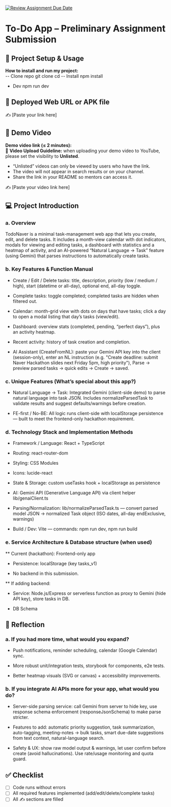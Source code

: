 [![Review Assignment Due Date](https://classroom.github.com/assets/deadline-readme-button-22041afd0340ce965d47ae6ef1cefeee28c7c493a6346c4f15d667ab976d596c.svg)](https://classroom.github.com/a/YHSq4TPZ)
# To-Do App – Preliminary Assignment Submission
## 🚀 Project Setup & Usage
**How to install and run my project:**  
-- Clone repo
git clone <repo-url>
cd <repo-folder>
-- Install
npm install
- Dev
npm run dev 

## 🔗 Deployed Web URL or APK file
✍️ [Paste your link here]


## 🎥 Demo Video
**Demo video link (≤ 2 minutes):**  
📌 **Video Upload Guideline:** when uploading your demo video to YouTube, please set the visibility to **Unlisted**.  
- “Unlisted” videos can only be viewed by users who have the link.  
- The video will not appear in search results or on your channel.  
- Share the link in your README so mentors can access it.  

✍️ [Paste your video link here]


## 💻 Project Introduction

### a. Overview

TodoNaver is a minimal task-management web app that lets you create, edit, and delete tasks. It includes a month-view calendar with dot indicators, modals for viewing and editing tasks, a dashboard with statistics and a heatmap of activity, and an AI-powered “Natural Language → Task” feature (using Gemini) that parses instructions to automatically create tasks.

### b. Key Features & Function Manual

- Create / Edit / Delete tasks: title, description, priority (low / medium / high), start (datetime or all-day), optional end, all-day toggle.

- Complete tasks: toggle completed; completed tasks are hidden when filtered out.

- Calendar: month-grid view with dots on days that have tasks; click a day to open a modal listing that day’s tasks (view/edit).

- Dashboard: overview stats (completed, pending, “perfect days”), plus an activity heatmap.

- Recent activity: history of task creation and completion.

- AI Assistant (CreateFromNL): paste your Gemini API key into the client (session-only), enter an NL instruction (e.g. "Create deadline: submit Naver Hackathon slides next Friday 5pm, high priority"), Parse → preview parsed tasks → quick edits → Create → saved.

### c. Unique Features (What’s special about this app?) 

- Natural Language → Task: Integrated Gemini (client-side demo) to parse natural language into task JSON. Includes normalizeParsedTask to validate results and suggest defaults/warnings before creation.

- FE-first / No-BE: All logic runs client-side with localStorage persistence — built to meet the frontend-only hackathon requirement.


### d. Technology Stack and Implementation Methods

- Framework / Language: React + TypeScript

- Routing: react-router-dom

- Styling: CSS Modules

- Icons: lucide-react

- State & Storage: custom useTasks hook + localStorage as persistence

- AI: Gemini API (Generative Language API) via client helper lib/genaiClient.ts

- Parsing/Normalization: lib/normalizeParsedTask.ts — convert parsed model JSON → normalized Task object (ISO dates, all-day endExclusive, warnings)

- Build / Dev: Vite  — commands: npm run dev, npm run build

### e. Service Architecture & Database structure (when used)

** Current (hackathon): Frontend-only app

- Persistence: localStorage (key tasks_v1)

- No backend in this submission.

 ** If adding backend:

- Service: Node.js/Express or serverless function as proxy to Gemini (hide API key), store tasks in DB.

- DB Schema

## 🧠 Reflection

### a. If you had more time, what would you expand?

- Push notifications, reminder scheduling, calendar (Google Calendar) sync.

- More robust unit/integration tests, storybook for components, e2e tests.

- Better heatmap visuals (SVG or canvas) + accessibility improvements.


### b. If you integrate AI APIs more for your app, what would you do?

- Server-side parsing service: call Gemini from server to hide key, use response schema enforcement (responseJsonSchema) to make parse stricter.

- Features to add: automatic priority suggestion, task summarization, auto-tagging, meeting-notes → bulk tasks, smart due-date suggestions from text context, natural-language search.

- Safety & UX: show raw model output & warnings, let user confirm before create (avoid hallucinations). Use rate/usage monitoring and quota guard.


## ✅ Checklist
- [ ] Code runs without errors  
- [ ] All required features implemented (add/edit/delete/complete tasks)  
- [ ] All ✍️ sections are filled  
